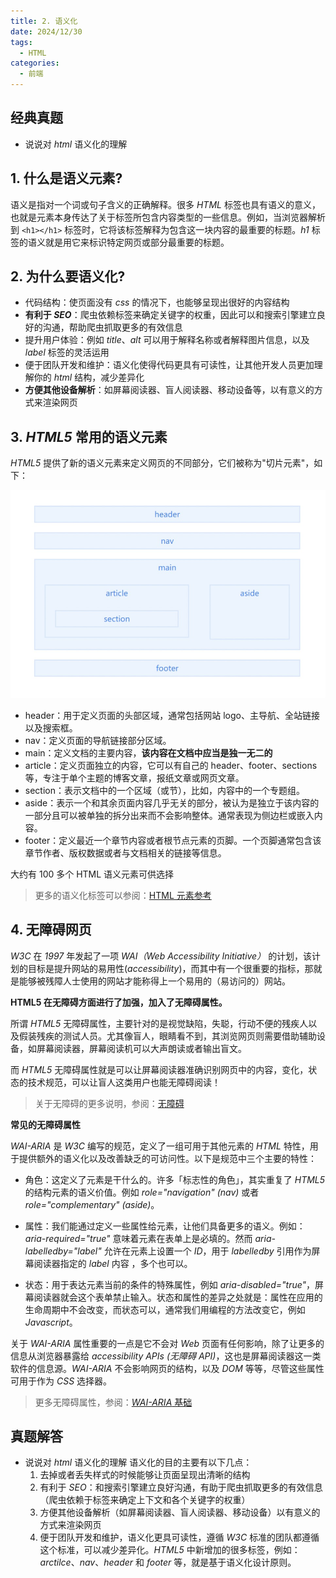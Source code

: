 ```yaml
---
title: 2. 语义化
date: 2024/12/30
tags:
  - HTML
categories:
  - 前端
---
```


## 经典真题

- 说说对 _html_ 语义化的理解

## 1. 什么是语义元素?

语义是指对一个词或句子含义的正确解释。很多 _HTML_ 标签也具有语义的意义，也就是元素本身传达了关于标签所包含内容类型的一些信息。例如，当浏览器解析到 `<h1></h1>` 标签时，它将该标签解释为包含这一块内容的最重要的标题。_h1_ 标签的语义就是用它来标识特定网页或部分最重要的标题。

## 2. 为什么要语义化?

- 代码结构：使页面没有 _css_ 的情况下，也能够呈现出很好的内容结构
- **有利于 _SEO_**：爬虫依赖标签来确定关键字的权重，因此可以和搜索引擎建立良好的沟通，帮助爬虫抓取更多的有效信息
- 提升用户体验：例如 _title_、_alt_ 可以用于解释名称或者解释图片信息，以及 _label_ 标签的灵活运用
- 便于团队开发和维护：语义化使得代码更具有可读性，让其他开发人员更加理解你的 _html_ 结构，减少差异化
- **方便其他设备解析**：如屏幕阅读器、盲人阅读器、移动设备等，以有意义的方式来渲染网页

## 3. _HTML5_ 常用的语义元素

_HTML5_ 提供了新的语义元素来定义网页的不同部分，它们被称为"切片元素"，如下：

![HTML5 语义元素](./images/HTML-2/image1.png)

- header：用于定义页面的头部区域，通常包括网站 logo、主导航、全站链接以及搜索框。
- nav：定义页面的导航链接部分区域。
- main：定义文档的主要内容，**该内容在文档中应当是独一无二的**
- article：定义页面独立的内容，它可以有自己的 header、footer、sections 等，专注于单个主题的博客文章，报纸文章或网页文章。
- section：表示文档中的一个区域（或节），比如，内容中的一个专题组。
- aside：表示一个和其余页面内容几乎无关的部分，被认为是独立于该内容的一部分且可以被单独的拆分出来而不会影响整体。通常表现为侧边栏或嵌入内容。
- footer：定义最近一个章节内容或者根节点元素的页脚。一个页脚通常包含该章节作者、版权数据或者与文档相关的链接等信息。

大约有 100 多个 HTML 语义元素可供选择

> 更多的语义化标签可以参阅：[HTML 元素参考](https://developer.mozilla.org/en-US/docs/Web/HTML/Element)

## 4. 无障碍网页

_W3C_ 在 _1997_ 年发起了一项 _WAI（Web Accessibility Initiative）_ 的计划，该计划的目标是提升网站的易用性(_accessibility_)，而其中有一个很重要的指标，那就是能够被残障人士使用的网站才能称得上一个易用的（易访问的）网站。

**HTML5 在无障碍方面进行了加强，加入了无障碍属性。**

所谓 _HTML5_ 无障碍属性，主要针对的是视觉缺陷，失聪，行动不便的残疾人以及假装残疾的测试人员。尤其像盲人，眼睛看不到，其浏览网页则需要借助辅助设备，如屏幕阅读器，屏幕阅读机可以大声朗读或者输出盲文。

而 _HTML5_ 无障碍属性就是可以让屏幕阅读器准确识别网页中的内容，变化，状态的技术规范，可以让盲人这类用户也能无障碍阅读！

> 关于无障碍的更多说明，参阅：[无障碍](https://developer.mozilla.org/zh-CN/docs/Web/Accessibility)

**常见的无障碍属性**

_WAI-ARIA_ 是 _W3C_ 编写的规范，定义了一组可用于其他元素的 _HTML_ 特性，用于提供额外的语义化以及改善缺乏的可访问性。以下是规范中三个主要的特性：

- 角色：这定义了元素是干什么的。许多「标志性的角色」，其实重复了 _HTML5_ 的结构元素的语义价值。例如 _role="navigation" (nav)_ 或者 _role="complementary" (aside)_。

- 属性：我们能通过定义一些属性给元素，让他们具备更多的语义。例如：_aria-required="true"_ 意味着元素在表单上是必填的。然而 _aria-labelledby="label"_ 允许在元素上设置一个 _ID_，用于 _labelledby_ 引用作为屏幕阅读器指定的 _label_ 内容 ，多个也可以。

- 状态：用于表达元素当前的条件的特殊属性，例如 _aria-disabled="true"_，屏幕阅读器就会这个表单禁止输入。状态和属性的差异之处就是：属性在应用的生命周期中不会改变，而状态可以，通常我们用编程的方法改变它，例如 _Javascript_。

关于 _WAI-ARIA_ 属性重要的一点是它不会对 _Web_ 页面有任何影响，除了让更多的信息从浏览器暴露给 _accessibility APIs (无障碍 API)_，这也是屏幕阅读器这一类软件的信息源。_WAI-ARIA_ 不会影响网页的结构，以及 _DOM_ 等等，尽管这些属性可用于作为 _CSS_ 选择器。

> 更多无障碍属性，参阅：[_WAI-ARIA_ 基础](https://developer.mozilla.org/zh-CN/docs/Learn_web_development/Core/Accessibility/WAI-ARIA_basics)

## 真题解答

- 说说对 _html_ 语义化的理解
  语义化的目的主要有以下几点：
  1. 去掉或者丢失样式的时候能够让页面呈现出清晰的结构
  2. 有利于 _SEO_：和搜索引擎建立良好沟通，有助于爬虫抓取更多的有效信息（爬虫依赖于标签来确定上下文和各个关键字的权重）
  3. 方便其他设备解析（如屏幕阅读器、盲人阅读器、移动设备）以有意义的方式来渲染网页
  4. 便于团队开发和维护，语义化更具可读性，遵循 _W3C_ 标准的团队都遵循这个标准，可以减少差异化。_HTML5_ 中新增加的很多标签，例如：_arctilce_、_nav_、_header_ 和 _footer_ 等，就是基于语义化设计原则。
